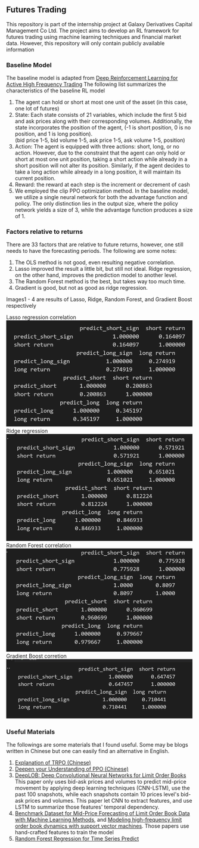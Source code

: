 ## Futures Trading 
This repository is part of the internship project at Galaxy Derivatives Capital Management Co Ltd. The project aims to develop an RL framework for futures trading using machine learning techniques and financial market data. However, this repository will only contain publicly available information
### Baseline Model
The baseline model is adapted from [Deep Reinforcement Learning for Active High Frequency Trading](https://arxiv.org/pdf/2101.07107.pdf) The following list summarizes the characteristics of the baseline RL model
1. The agent can hold or short at most one unit of the asset (in this case, one lot of futures)
2. State: Each state consists of 21 variables, which include the first 5 bid and ask prices along with their corresponding volumes. Additionally, the state incorporates the position of the agent, (-1 is short position, 0 is no position, and 1 is long position). <br>
  (bid price 1-5, bid volume 1-5, ask price 1-5, ask volume 1-5, position)
3. Action: The agent is equipped with three actions: short, long, or no action. However, due to the constraint that the agent can only hold or short at most one unit position, taking a short action while already in a short position will not alter its position. Similarly, if the agent decides to take a long action while already in a long position, it will maintain its current position.
4. Reward: the reward at each step is the increment or decrement of cash
5. We employed the clip PPO optimization method. In the baseline model, we utilize a single neural network for both the advantage function and policy. The only distinction lies in the output size, where the policy network yields a size of 3, while the advantage function produces a size of 1.

### Factors relative to returns
There are 33 factors that are relative to future returns, however, one still needs to have the forecasting periods. The following are some notes:
1. The OLS method is not good, even resulting negative correlation.
2. Lasso improved the result a little bit, but still not ideal. Ridge regression, on the other hand, improves the prediction model to another level. 
3. The Random Forest method is the best, but takes way too much time. 
4. Gradient is good, but not as good as ridge regression.

Images1 - 4 are results of Lasso, Ridge, Random Forest, and Gradient Boost respectively
<figcaption>Lasso regression correlation</figcaption>
<img src='Lasso_correlation.png' width='500'>
<figcaption>Ridge regression</figcaption>
<img src='Ridge_correlation.png' width='500'>
<figcaption>Random Forest correlation</figcaption>
<img src='RandomForest.png' width='500'>
<figcaption>Gradient Boost corretion</figcaption>
<img src='GradientBoost.png' width='500'>

### Useful Materials
The followings are some materials that I found useful. Some may be blogs written in Chinese but one can easily find an alternative in English. 
1. [Explanation of TRPO (Chinese)](https://www.zhihu.com/question/366605427/answer/1048153125)
2. [Deepen your Understanding of PPO (Chinese)](https://zhuanlan.zhihu.com/p/614115887)
3. [DeepLOB: Deep Convolutional Neural Networks for Limit Order Books](https://arxiv.org/pdf/1808.03668.pdf)
This paper only uses bid-ask prices and volumes to predict mid-price movement by applying deep learning techniques (CNN-LSTM), use the past 100 snapshots, while each snapshots contain 10 prices level's bid-ask prices and volumes. This paper let CNN to extract features, and use LSTM to summarize those features' temporal dependency.
4. [Benchmark Dataset for Mid-Price Forecasting of Limit Order Book Data with Machine Learning Methods](https://arxiv.org/pdf/1705.03233.pdf), and [Modeling high-frequency limit order book dynamics with support vector machines](https://www.math.fsu.edu/~aluffi/archive/paper462.pdf). Those papers use hand-crafted features to train the model
5. [Random Forest Regression for Time Series Predict](https://www.kaggle.com/code/pbizil/random-forest-regression-for-time-series-predict)
   

